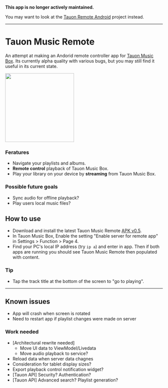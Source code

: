 **This app is no longer actively maintained.**

You may want to look at the [Tauon Remote Android](https://github.com/sultannamja/tauonremote_android) project instead.

___


# Tauon Music Remote

An attempt at making an Andorid remote controller app for [Tauon Music Box](https://github.com/Taiko2k/TauonMusicBox). Its currently alpha quality with various bugs, but you may still find it useful in its current state.

<img width="220" src="https://user-images.githubusercontent.com/17271572/102763775-070d1d00-43df-11eb-8df6-b4dd4c854f31.jpg">

### Feratures

 - Navigate your playlists and albums.
 - **Remote control** playback of Tauon Music Box.
 - Play your library on your device by **streaming** from Tauon Music Box. 
 
 
### Possible future goals

 - Sync audio for offline playback?
 - Play users local music files?


## How to use

- Download and install the latest Tauon Music Remote [APK v0.5](https://github.com/Taiko2k/TauonMusicRemote/releases/download/0.5/TauonMusicRemoteAlpha5.apk).
- In Tauon Music Box, Enable the setting "Enable server for remote app" in Settings > Function > Page 4.
- Find your PC's local IP address (try `ip a`) and enter in app. Then if both apps are running you should see Tauon Music Remote then populated with content.

### Tip

- Tap the track title at the bottom of the screen to "go to playing".

___


## Known issues

 - App will crash when screen is rotated
 - Need to restart app if playlist changes were made on server

### Work needed

 - [Architectural rewrite needed]
    - Move UI data to ViewModel/Livedata
    - Move audio playback to service?
 - Reload data when server data chagnes
 - Consideration for tablet display sizes?
 - Export playback control notification widget?
 - [Tauon API] Security? Authentication?
 - [Tauon API] Advanced search? Playlist generation?
